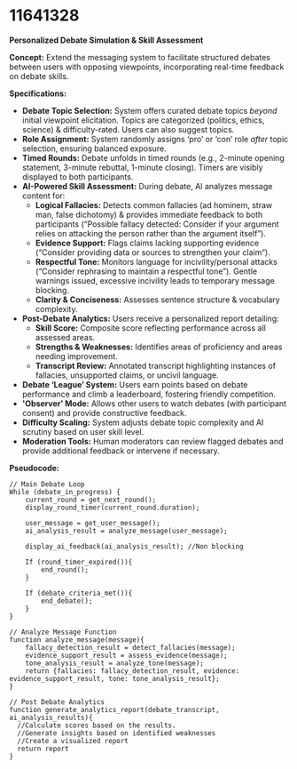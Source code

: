 # 11641328

**Personalized Debate Simulation & Skill Assessment**

**Concept:** Extend the messaging system to facilitate structured debates between users with opposing viewpoints, incorporating real-time feedback on debate skills.

**Specifications:**

*   **Debate Topic Selection:** System offers curated debate topics *beyond* initial viewpoint elicitation. Topics are categorized (politics, ethics, science) & difficulty-rated. Users can also suggest topics.
*   **Role Assignment:**  System randomly assigns ‘pro’ or ‘con’ role *after* topic selection, ensuring balanced exposure.
*   **Timed Rounds:** Debate unfolds in timed rounds (e.g., 2-minute opening statement, 3-minute rebuttal, 1-minute closing).  Timers are visibly displayed to both participants.
*   **AI-Powered Skill Assessment:**  During debate, AI analyzes message content for:
    *   **Logical Fallacies:** Detects common fallacies (ad hominem, straw man, false dichotomy) & provides immediate feedback to both participants (“Possible fallacy detected: Consider if your argument relies on attacking the person rather than the argument itself”).
    *   **Evidence Support:** Flags claims lacking supporting evidence (“Consider providing data or sources to strengthen your claim”).
    *   **Respectful Tone:**  Monitors language for incivility/personal attacks (“Consider rephrasing to maintain a respectful tone”).  Gentle warnings issued, excessive incivility leads to temporary message blocking.
    *   **Clarity & Conciseness:** Assesses sentence structure & vocabulary complexity.
*   **Post-Debate Analytics:**  Users receive a personalized report detailing:
    *   **Skill Score:** Composite score reflecting performance across all assessed areas.
    *   **Strengths & Weaknesses:** Identifies areas of proficiency and areas needing improvement.
    *   **Transcript Review:**  Annotated transcript highlighting instances of fallacies, unsupported claims, or uncivil language.
*   **Debate ‘League’ System:**  Users earn points based on debate performance and climb a leaderboard, fostering friendly competition.
*   **'Observer' Mode:** Allows other users to watch debates (with participant consent) and provide constructive feedback.
*   **Difficulty Scaling:** System adjusts debate topic complexity and AI scrutiny based on user skill level.
*   **Moderation Tools:** Human moderators can review flagged debates and provide additional feedback or intervene if necessary.

**Pseudocode:**

```
// Main Debate Loop
While (debate_in_progress) {
    current_round = get_next_round();
    display_round_timer(current_round.duration);

    user_message = get_user_message();
    ai_analysis_result = analyze_message(user_message);

    display_ai_feedback(ai_analysis_result); //Non blocking

    If (round_timer_expired()){
        end_round();
    }

    If (debate_criteria_met()){
        end_debate();
    }
}

// Analyze Message Function
function analyze_message(message){
    fallacy_detection_result = detect_fallacies(message);
    evidence_support_result = assess_evidence(message);
    tone_analysis_result = analyze_tone(message);
    return {fallacies: fallacy_detection_result, evidence: evidence_support_result, tone: tone_analysis_result};
}

// Post Debate Analytics
function generate_analytics_report(debate_transcript, ai_analysis_results){
  //Calculate scores based on the results.
  //Generate insights based on identified weaknesses
  //Create a visualized report
  return report
}
```